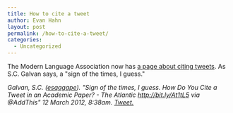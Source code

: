 ```yaml
---
title: How to cite a tweet
author: Evan Hahn
layout: post
permalink: /how-to-cite-a-tweet/
categories:
  - Uncategorized
---
```

The Modern Language Association now has [a page about citing tweets][1]. As S.C. Galvan says, a "sign of the times, I guess."

*Galvan, S.C. ([esqagape][2]). "Sign of the times, I guess. How Do You Cite a Tweet in an Academic Paper? - The Atlantic <http://bit.ly/At1tL5> via @AddThis" 12 March 2012, 8:38am. [Tweet.][3]*

 [1]: http://www.mla.org/style/style_faq/mlastyle_cite_a_tweet
 [2]: http://twitter.com/esqagape/
 [3]: http://twitter.com/esqagape/status/179184680720007170
